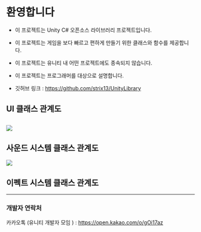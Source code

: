 # 환영합니다
- 이 프로젝트는 Unity C# 오픈소스 라이브러리 프로젝트입니다.

- 이 프로젝트는 게임을 보다 빠르고 편하게 만들기 위한 클래스와 함수를 제공합니다.

- 이 프로젝트는 유니티 내 어떤 프로젝트에도 종속되지 않습니다.

- 이 프로젝트는 프로그래머를 대상으로 설명합니다.

-  깃허브 링크 : https://github.com/strix13/UnityLibrary

## UI 클래스 관계도

![](
https://blogfiles.pstatic.net/MjAxODA1MDVfNSAg/MDAxNTI1NDk2MjEzMzk4.YBGR9hSvFoGqEg5lUCeF346bvZ3x9EEgLQSfjWcyFPsg.DdcKOk5Ml-eeOorUOfqwJcJnscZGxqmvC_Ol40H9eZ4g.PNG.strix13/StrixLibrary_-_UI_%ED%81%B4%EB%9E%98%EC%8A%A4_%EA%B4%80%EA%B3%84%EB%8F%84.png)
---

## 사운드 시스템 클래스 관계도

![](
https://www.draw.io/?lightbox=1&highlight=0000ff&edit=_blank&layers=1&nav=1&title=StrixLibrary%20-%20%EC%82%AC%EC%9A%B4%EB%93%9C%20%EC%8B%9C%EC%8A%A4%ED%85%9C%20%ED%81%B4%EB%9E%98%EC%8A%A4%20%EA%B4%80%EA%B3%84%EB%8F%84.html#R7VtZc9s2EP41nGkf7OEt8pHUkWTGTjzjZJo8UhIkMaYIloQkq7%2B%2Buzh4iZIpW06ctH2IwcVisTj22wOqZg3Xj%2B%2FyKFvd0jlJNFOfP2rWSDNNw7V8%2BIOUvaB4ji4IyzyeS6aKcB%2F%2FQyRRsW3iOSkajIzShMVZkzijaUpmrEGL8pzummwLmjRnzaIlOSDcz6LkkPpXPGcruQpzUNHfk3i5UjMbrlzwOlLMciXFKprTXY1kjTVrmFPKRGv9OCQJbp7aFzFucqS3VCwnKes1YOYTd%2B7MfdcklhU5V1LCNko2crFfbm80043WmWaF6bTAP8CgjUeaZ2ihrY1DzR9rvqeNh5oXaIHNe0PNC7ENRH%2FE2aDh8kaghQMt9OTAwJM8nhgYYFfIJcC%2FQqw%2F1MIhUgID26abwOLCaQ6tJbZOKSOEA6UlHHsdTrFQuOy1NU%2BXRI9LAx7ZCzq4ms8FehZOB5P6PqdAwzlbsc4Zn7N1Y81z5CjPK4dfd2gjrhzbq3sMty%2FDZkoZ%2FAl3q5iR%2ByyaIW0Hpgu0FVsn8GVAsxB2aNjQ3pKcxWAQQRIvUyCu4%2FkcpYaRJMzgApIcR4G8OF1%2BpiBtdOWWaqAE8nj02hqlMQCKELomLN8DS3PArjI%2BU2HKqmZ4nrSySNr7shRUmQQ0pFX0tBDzwELUTmeN3XX%2F3qAVh%2BsoX8awJQH06tkjHjG3IEG%2FYrgx2GfX%2BmBn2JXcSuyTu1nKrE5UnrEiDG%2BjFNAnv6ebdK56YYnTgxF5mwJcWZu2ynFJCn%2FV7MZxRebxtnMT1KngYkxcaIeABsTIBej3CbC1AULYDNxyVwuGyvw8adW%2B%2FRQ8HduBVUnJNtMknnF1D00a5Jh8XtAqUFNY3P75vKCAJ9BK5wYpzfgP3vK4ZYfIJLBEUFoaw8LCkUQdiQGc6Nl%2FXlAj6L1Skwz4eBg24Y2Ag68CPgCUShZHupIBhQ5QupQzlnoARPqj19AVdkkdZ7kzjfEBx8US18%2FVoAaxAUjwK5jvEHXALPHbFBo%2FNZe4mny13qi6Bke3oK3AeLHA8MZEaeG7WylTLFz4rsBTatjSpYBMOMJuTxXw9ZY8T%2BpfuwSV%2Bzo9pIcmh9aYx9sIPVSHOTZwQm6fqeBhgBZVwRsHpyOusO3QOCyX3iwhCxxFgWuR8HhtEaPHCBc0ZTI%2BNUz5PYnWcYKR7XuSbAlKbfrRC%2Fg%2FWzo2GT%2BXjq7mEC0VYtYdYhl3XtQjWm%2FaI%2FIbIq7Hr%2BsOg808prCSHGIzNCwfr7ipD5M4%2B%2FHekSvDpz4Tr54GB1DAN3hjwFfYCVMn8F8QOejBdZYUh8fy0AjRLfV0E6cuxm8LJI7bE0gM4zWAZHCwm2QOibf8pDlb0SVNo2RcUcMczZugRL25O%2BQxZl9r7W%2FIcu3gVwqKfpUj%2BEfV950wtpcHEW0YxcMq572hPIup9h7VO73zsBphtd0rdmT1ApCPsCM8dvcJ5iSJWLxtzn%2FR43AOcf1p785DxSr7HmFyWoY73gShS0S9nlGl0mbNXwtsgil%2Bm2y1tLJXyFe%2FFCT%2FNP3Ow0A9iaYkEUN3EZvBVJMtfH7%2BaNjO3WS3ffhQ%2BpUFidgmxx3a0w3bXE%2BJmDqJ0wchYcUYltMCDqST3W53zTmn5HpG10h55gxHr1v9nsurWTt9BMQhTWjOPy0d%2FhuPFXBKNruBB0YTaFdw6CStzhg59MscsGO24rGO83Y7UNQ%2B%2F7zhs3bkPQ3Ze9sBGhxGQhhNR%2FsUPN7slqY0jApyKl57W9FZnBYsSgGIZMARyNw%2BBKhUabzKoT9u4KxknFJmUSam%2BxJSdTVAlS9lo6x%2BdoZFXIg3VAXBWmkBkzNPdmHKNVKpnteIJOk6oyne91bRUyTyIm8LjSPhJF8e9nKxnggw3Vo4%2BTsHTUaHuXcGTYPXiJlUINb20pZysC7WFg7iqnQe4EMIfE0TOnvggZB6aTFc8Tnhu3wQV5XRUxVMfWvFXLJLRV3YPjOQu1B8ZfaIr7yTh61f64bXPO%2BD0zYUuPeOyeR0dzROWTWXYTVvltV2EGKtclT9WaclqLxq7QKBEiQ25EAQ3IloX2PLkKE4rjC4h%2BY8jn5ar9P80BAatEYrdehiURCmtc2lPLRnWtDhmxcHQV%2BhpynfgrDGJcDOEw9KN3HBXpyyfN%2BsM8W%2FbEexfdORY0apHzXKCyYxfYzMemES0%2B8%2B2e173tdgXL91Ma1%2BBnOR%2B2d3IjgEAsJFg9sXQUFZ0XhuBb0rOLl8wq1rRxNuQ%2FvZCbfR57KaL7ysz3fmb%2FtxkZdS75Joz9l%2F2WLqh7TIIHuCVFK8fPnqXaL%2BRoG2N0JDwsf18oH%2FpPm1IufWW9jRyPlkPaUtRP2C4ewyLegWoE%2BTeYRKS0TB9RKPUU9BD19%2BoKu5nOrR8IXvRU9CHhLtGoCOeCW4BERVRUZAtKvkqCoeD9WTbOdzYvk7FfHy5vRAYT7EK5UJ8NW1CivKt0FbXapOHOfrwt5h53FYo373q1NMO117uQH%2BJ4rphnXtNMKI%2FvX0drxxGXfytl%2FmeM1hvAX%2Bz3m8XJ52Km%2FLhci3b5FiByY6iZY9yV9jjXhlRNV0TmEN%2F5GaeH%2FH5zwc8uVDj3GheoQvf3TR%2Bs3Gi5wIZ3bkj0MAsqqFnlSp5Wu6Xu6DXfRABNqN02iayPYoLmofpGA5RRO76rG%2F9Z8OWlyX9pyfUvCHswch%2FFN6l5OikMJxrw%2FZ71eAK5L7fTwnkvkmnuYRN%2F2uYYpSZFFaiZJ3fCysQ4gc0iSJi5imktprmQKrlVMKhjULqc%2F4P5a%2FDMvtZtGnb5HPeEZRvweSd5Twf16V78wc8XhV8EcmdcaREsRPqPPZrWpDeZHOrvMZTUGG369scW6dzxk0rUE9eL1i3Q4%2Bq5%2FBC%2Fbqfyawxv8C)

## 이펙트 시스템 클래스 관계도

---
### 개발자 연락처

카카오톡 (유니티 개발자 모임 ) : https://open.kakao.com/o/gOi17az
